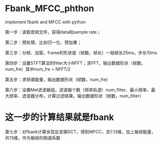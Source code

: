 # Fbank_MFCC_phthon
  implement fbank and MFCC with python
  
  第一步：读取音频文件，获得data和sample rate；
  
  第二步：预处理，比如归一化、预加重；
  
  第三步：分帧、加窗，frame的形状是（帧数，帧长）一般帧长25ms，步长10ms
  
  第四步：设置STFT算法的filter大小NFFT；求FFT，输出数据形状（帧数，num_fre）其中num_fre = NFFT/2
  
  第五步：求频谱能量，输出数据形状（帧数，num_fre）
  
  第六步：设置Mel滤波器组，滤波器个数（频率轨道）num_filter、最小频率、最大频率、滤波器分布，计算过滤结果。输出数据形状（帧数，num_filter）
  
  # 这一步的计算结果就是fbank
  
  第七步：对fbank计算余弦反变换DCT，得到MFCC，去1:13维，加上每帧能量，共13维，作为每帧的倒谱系数
